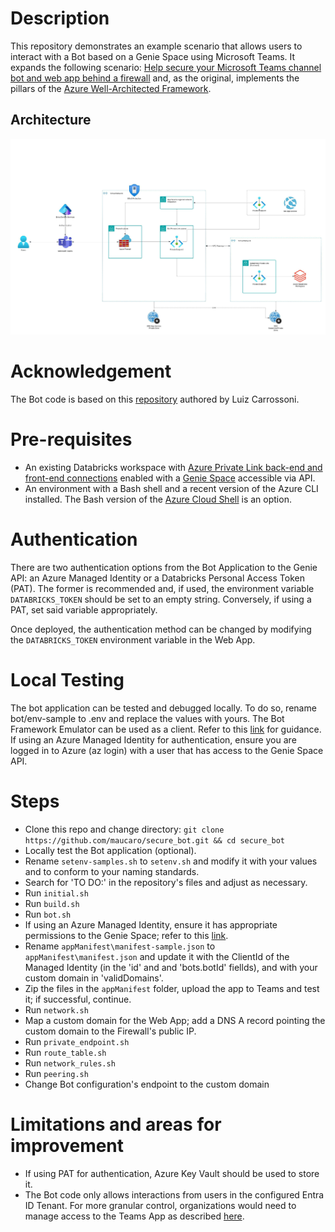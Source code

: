 # Description
This repository demonstrates an example scenario that allows users to interact with a Bot based on a Genie Space using Microsoft Teams. It expands the following scenario: [Help secure your Microsoft Teams channel bot and web app behind a firewall](https://learn.microsoft.com/en-us/azure/architecture/example-scenario/teams/securing-bot-teams-channel) and, as the original, implements the pillars of the [Azure Well-Architected Framework](https://learn.microsoft.com/en-us/azure/well-architected/).

## Architecture
![architecture](Genie-Teams.jpeg)

# Acknowledgement
The Bot code is based on this [repository](https://github.com/carrossoni/DatabricksGenieBOT/tree/main) authored by Luiz Carrossoni.  

# Pre-requisites
- An existing Databricks workspace with [Azure Private Link back-end and front-end connections](https://learn.microsoft.com/en-us/azure/databricks/security/network/classic/private-link) enabled with a [Genie Space](https://learn.microsoft.com/en-us/azure/databricks/genie/set-up) accessible via API.
- An environment with a Bash shell and a recent version of the Azure CLI installed. The Bash version of the [Azure Cloud Shell](https://azure.microsoft.com/en-us/get-started/azure-portal/cloud-shell) is an option. 

# Authentication
There are two authentication options from the Bot Application to the Genie API: an Azure Managed Identity or a Databricks Personal Access Token (PAT). The former is recommended and, if used, the environment variable `DATABRICKS_TOKEN` should be set to an empty string. Conversely, if using a PAT, set said variable appropriately. 

Once deployed, the authentication method can be changed by modifying the `DATABRICKS_TOKEN` environment variable in the Web App.

# Local Testing
The bot application can be tested and debugged locally. To do so, rename bot/env-sample to .env and replace the values with yours. The Bot Framework Emulator can be used as a client. Refer to this [link](https://learn.microsoft.com/en-us/azure/bot-service/bot-service-debug-emulator?view=azure-bot-service-4.0&tabs=python) for guidance. If using an Azure Managed Identity for authentication, ensure you are logged in to Azure (az login) with a user that has access to the Genie Space API. 

# Steps
- Clone this repo and change directory: `git clone https://github.com/maucaro/secure_bot.git && cd secure_bot`
- Locally test the Bot application (optional). 
- Rename `setenv-samples.sh` to `setenv.sh` and modify it with your values and to conform to your naming standards. 
- Search for 'TO DO:' in the repository's files and adjust as necessary.
- Run `initial.sh`
- Run `build.sh`
- Run `bot.sh`
- If using an Azure Managed Identity, ensure it has appropriate permissions to the Genie Space; refer to this [link](https://docs.databricks.com/aws/en/genie/set-up#required-permissions).
- Rename `appManifest\manifest-sample.json` to `appManifest\manifest.json` and update it with the ClientId of the Managed Identity (in the 'id' and and 'bots.botId' fiellds), and with your custom domain in 'validDomains'.
- Zip the files in the `appManifest` folder, upload the app to Teams and test it; if successful, continue.
- Run `network.sh`
- Map a custom domain for the Web App; add a DNS A record pointing the custom domain to the Firewall's public IP. 
- Run `private_endpoint.sh`
- Run `route_table.sh`
- Run `network_rules.sh`
- Run `peering.sh`
- Change Bot configuration's endpoint to the custom domain

# Limitations and areas for improvement
- If using PAT for authentication, Azure Key Vault should be used to store it.
- The Bot code only allows interactions from users in the configured Entra ID Tenant. For more granular control, organizations would need to manage access to the Teams App as described [here](https://learn.microsoft.com/en-us/microsoftteams/app-centric-management).
